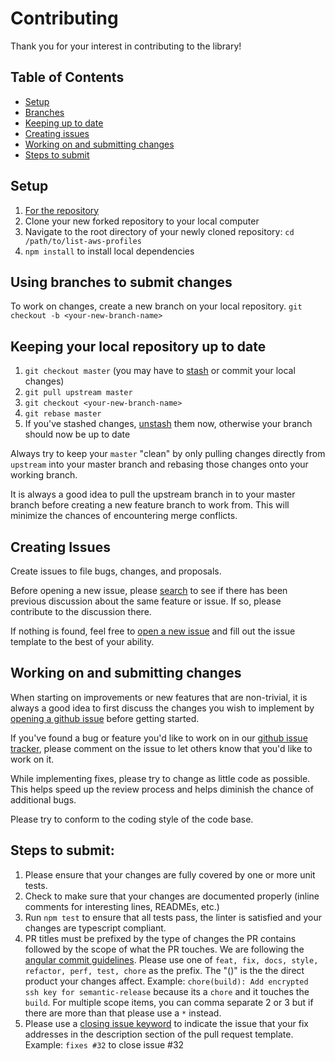 # Contributing

Thank you for your interest in contributing to the library!

## Table of Contents

-   [Setup](#setup)
-   [Branches](#using-branches-to-submit-changes)
-   [Keeping up to date](#keeping-your-local-repo-up-to-date)
-   [Creating issues](#creating-issues)
-   [Working on and submitting changes](#working-on-and-submitting-changes)
-   [Steps to submit](#steps-to-submit)

## Setup

1. [For the repository](https://help.github.com/articles/fork-a-repo/)
2. Clone your new forked repository to your local computer
3. Navigate to the root directory of your newly cloned repository: `cd /path/to/list-aws-profiles`
4. `npm install` to install local dependencies

## Using branches to submit changes

To work on changes, create a new branch on your local repository. `git checkout -b <your-new-branch-name>`

## Keeping your local repository up to date

1. `git checkout master` (you may have to [stash](https://git-scm.com/book/en/v1/Git-Tools-Stashing) or commit your local changes)
2. `git pull upstream master`
3. `git checkout <your-new-branch-name>`
4. `git rebase master`
5. If you've stashed changes, [unstash](https://git-scm.com/book/en/v1/Git-Tools-Stashing) them now, otherwise your branch should now be up to date

Always try to keep your `master` "clean" by only pulling changes directly from `upstream` into your master branch and rebasing those changes onto your working branch.

It is always a good idea to pull the upstream branch in to your master branch before creating a new feature branch to work from. This will minimize the chances of encountering merge conflicts.

## Creating Issues

Create issues to file bugs, changes, and proposals.

Before opening a new issue, please [search](https://github.com/simonjang/list-aws-profiles/issues) to see if there has been previous discussion about the same feature or issue. If so, please contribute to the discussion there.

If nothing is found, feel free to [open a new issue](https://github.com/simonjang/list-aws-profiles/issues) and fill out the issue template to the best of your ability.

## Working on and submitting changes

When starting on improvements or new features that are non-trivial, it is always a good idea to first discuss the changes you wish to implement by [opening a github issue](https://github.com/simonjang/list-aws-profiles/issues) before getting started.

If you've found a bug or feature you'd like to work on in our [github issue tracker](https://github.com/simonjang/list-aws-profiles/issues), please comment on the issue to let others know that you'd like to work on it.

While implementing fixes, please try to change as little code as possible. This helps speed up the review process and helps diminish the chance of additional bugs.

Please try to conform to the coding style of the code base.

## Steps to submit:

1. Please ensure that your changes are fully covered by one or more unit tests.
1. Check to make sure that your changes are documented properly (inline comments for interesting lines, READMEs, etc.)
1. Run `npm test` to ensure that all tests pass, the linter is satisfied and your changes are typescript compliant.
1. PR titles must be prefixed by the type of changes the PR contains followed by the scope of what the PR touches. We are following the [angular commit guidelines](https://github.com/angular/angular.js/blob/master/DEVELOPERS.md#-git-commit-guidelines). Please use one of `feat, fix, docs, style, refactor, perf, test, chore` as the prefix. The "()" is the the direct product your changes affect. Example: `chore(build): Add encrypted ssh key for semantic-release` because its a `chore` and it touches the `build`. For multiple scope items, you can comma separate 2 or 3 but if there are more than that please use a `*` instead.
1. Please use a [closing issue keyword](https://help.github.com/articles/closing-issues-using-keywords/) to indicate the issue that your fix addresses in the description section of the pull request template. Example: `fixes #32` to close issue #32
